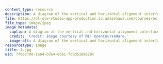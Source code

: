 ```yaml
---
content_type: resource
description: A diagram of the vertical and horizontal alignment interface of an oscilloscope.
file: https://ol-ocw-studio-app-production.s3.amazonaws.com/courses/ec-s06-practical-electronics-fall-2004/7f66c7d81e64bda48de1fc9d518a629c_4.jpg
file_type: image/jpeg
image_metadata:
  caption: A diagram of the vertical and horizontal alignment interface of an oscilloscope.
  credit: 'Credit: Image courtesy of MIT OpenCourseWare.'
  image-alt: A diagram of the vertical and horizontal alignment interface of an oscilloscope.
resourcetype: Image
title: 4.jpg
uid: 7f66c7d8-1e64-bda4-8de1-fc9d518a629c
---
```

